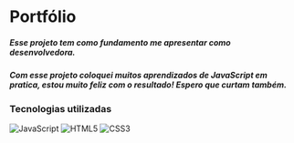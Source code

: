 # Portfólio  
##### Esse projeto tem como fundamento me apresentar como desenvolvedora.
##### Com esse projeto coloquei muitos aprendizados de JavaScript em pratica, estou muito feliz com o resultado! Espero que curtam também.

### Tecnologias utilizadas
![JavaScript](https://img.shields.io/badge/javascript-%23323330.svg?style=for-the-badge&logo=javascript&logoColor=%23F7DF1E) ![HTML5](https://img.shields.io/badge/html5-%23E34F26.svg?style=for-the-badge&logo=html5&logoColor=white) ![CSS3](https://img.shields.io/badge/css3-%231572B6.svg?style=for-the-badge&logo=css3&logoColor=white)

